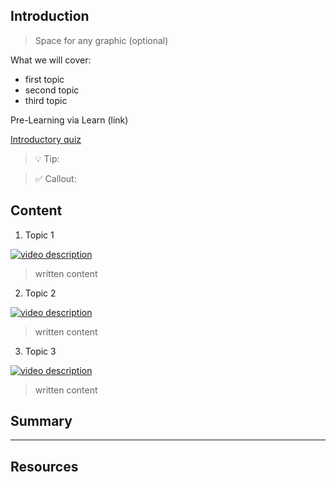 ## Introduction

> Space for any graphic (optional)

What we will cover: 

- first topic
- second topic
- third topic

Pre-Learning via Learn (link)

[Introductory quiz](https://zealous-pebble-06ae2440f.azurestaticapps.net)

> 💡 Tip:

> ✅ Callout: 

## Content

1. Topic 1

[![video description](./images/screenshot.png)](https://youtube.com/link-here "video description")

> written content

2. Topic 2

[![video description](./images/screenshot.png)](https://youtube.com/link-here "video description")

> written content

3. Topic 3

[![video description](./images/screenshot.png)](https://youtube.com/link-here "video description")

> written content

## Summary

---

## Resources


